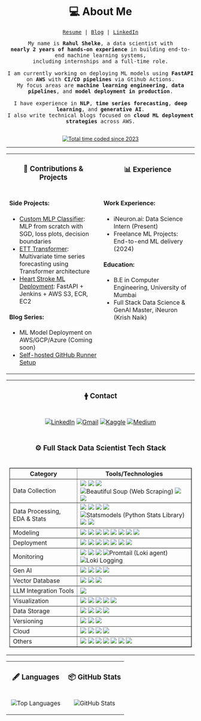 <h1 align="center">💻 About Me</h1>

<div align="center">
<samp>

<a href="https://rahul-portfolio.com/resume.pdf" target="_blank">Resume</a> | <a href="https://medium.com/@rahul-ds">Blog</a> | <a href="https://linkedin.com/in/rahul-shelke">LinkedIn</a>

</samp>
<samp align="justify">
My name is <strong>Rahul Shelke</strong>, a data scientist with <br>
<strong>nearly 2 years of hands-on experience</strong> in building end-to-end machine learning systems, <br> including internships and a full-time role.
<br><br>
I am currently working on deploying ML models using <strong>FastAPI</strong> on <strong>AWS</strong> with <strong>CI/CD pipelines</strong> via Gtihub Actions. <br>
My focus areas are <strong>machine learning engineering</strong>, <strong>data pipelines</strong>, and <strong>model deployment in production</strong>.
<br>
<br>
I have experience in <strong>NLP</strong>, <strong>time series forecasting</strong>, <strong>deep learning</strong>, and <strong>generative AI</strong>.
<br>
I also write technical blogs focused on <strong>cloud ML deployment strategies</strong> across AWS.
<br>
<br>
</samp>

<a href="https://wakatime.com/@rahul-shelke"><img src="https://wakatime.com/badge/user/your-id.svg" alt="Total time coded since 2023" /></a>
</div>

<hr>

<div align="center">
<table width="100%">
<tr>
<td valign="top" width="50%">
<h3 align="center" margin="0">📂 Contributions & Projects</h3>
</td>
<td valign="top" width="50%">
<h3 align="center" margin="0">📊 Experience</h3>
</td>
</tr>
<tr>
<td valign="top" width="50%">

#### Side Projects:
- [Custom MLP Classifier](https://github.com/rahul-shelke/custom-mlp): MLP from scratch with SGD, loss plots, decision boundaries
- [ETT Transformer](https://github.com/rahul-shelke/ett-transformer): Multivariate time series forecasting using Transformer architecture
- [Heart Stroke ML Deployment](https://github.com/rahul-shelke/heart-stroke-pipeline): FastAPI + Jenkins + AWS S3, ECR, EC2

#### Blog Series:
- ML Model Deployment on AWS/GCP/Azure (Coming soon)
- [Self-hosted GitHub Runner Setup](https://medium.com/@rahulshelke3399/how-to-setup-self-hosted-runner-in-your-github-repository-fa00b3f7c824)

</td>
<td valign="top" width="50%">

#### Work Experience:
- iNeuron.ai: Data Science Intern (Present)
- Freelance ML Projects: End-to-end ML delivery (2024)

#### Education:
- B.E in Computer Engineering, University of Mumbai
- Full Stack Data Science & GenAI Master, iNeuron (Krish Naik)

</td>
</tr>
</table>
</div>

<div align="center">
<table width="100%">
<tr>
<td valign="top" width="100%">
<h3 align="center" margin="0">🛉 Contact</h3>
</td>
</tr>
<tr>
<td valign="top" width="100%">

<div align="center">

[![LinkedIn](https://img.shields.io/static/v1?style=for-the-badge&message=LinkedIn&color=0A66C2&logo=linkedin&logoColor=FFFFFF&label=)](https://linkedin.com/in/rahul-shelke)
[![Gmail](https://img.shields.io/static/v1?style=for-the-badge&message=Gmail&color=EA4335&logo=Gmail&logoColor=FFFFFF&label=)](mailto:rahul.shelke.ds@gmail.com)
[![Kaggle](https://img.shields.io/static/v1?style=for-the-badge&message=Kaggle&color=20BEFF&logo=kaggle&logoColor=FFFFFF&label=)](https://www.kaggle.com/your-username)
[![Medium](https://img.shields.io/static/v1?style=for-the-badge&message=Medium&color=000000&logo=medium&logoColor=FFFFFF&label=)](https://medium.com/@your-username)

</div>
</td>
</tr>
<tr>
<td valign="top" width="100%">
<h3 align="center" margin="0">⚙️ Full Stack Data Scientist Tech Stack</h3>
</td>
</tr>
<tr>
<td valign="top" width="100%">
<div align="center">
<table width="100%" border="1">
  <tr>
    <th>Category</th>
    <th>Tools/Technologies</th>
  </tr>
  <tr>
    <td>Data Collection</td>
    <td>
      <!-- <img src="https://img.shields.io/badge/Python-✓-3776AB?style=for-the-badge&logo=python&logoColor=white" /> -->
      <!-- <img src="https://img.shields.io/badge/Pandas-✓-150458?style=for-the-badge&logo=pandas&logoColor=white" /> -->
      <img src="https://img.shields.io/badge/Web_Scraping-✓-4CAF50?style=for-the-badge&logo=webhint&logoColor=white" />
      <img src="https://img.shields.io/badge/APIs-✓-0088CC?style=for-the-badge&logo=api&logoColor=white" />
      <img src="https://img.shields.io/badge/Selenium-✓-43B02A?style=for-the-badge&logo=selenium&logoColor=white" />
      <img src="https://img.shields.io/badge/BeautifulSoup-✓-8B4513?style=for-the-badge&logo=beautifulsoup&logoColor=white" title="Beautiful Soup (Web Scraping)" />
      <img src="https://img.shields.io/badge/Airflow-✓-017CEE?style=for-the-badge&logo=apacheairflow&logoColor=white" />
      <img src="https://img.shields.io/badge/Kafka-Beginer-231F20?style=for-the-badge&logo=apachekafka&logoColor=white" />
    </td>
  </tr>
  <tr>
    <td>Data Processing, EDA & Stats</td>
    <td>
      <img src="https://img.shields.io/badge/SQL-✓-4479A1?style=for-the-badge&logo=mysql&logoColor=white" />
      <img src="https://img.shields.io/badge/Pandas-✓-150458?style=for-the-badge&logo=pandas&logoColor=white" />
      <img src="https://img.shields.io/badge/NumPy-✓-013243?style=for-the-badge&logo=numpy&logoColor=white" />
      <img src="https://img.shields.io/badge/SciPy-✓-8CAAE6?style=for-the-badge&logo=scipy&logoColor=white" />
      <img src="https://img.shields.io/badge/Statsmodels-✓-3238A8?style=for-the-badge&logo=python&logoColor=white" title="Statsmodels (Python Stats Library)" />
      <img src="https://img.shields.io/badge/NLTK-✓-F58634?style=for-the-badge&logo=nltk" />
      <img src="https://img.shields.io/badge/PySpark-✓-E25A1C?style=for-the-badge&logo=apachespark&logoColor=white" />
    </td>
  </tr>
  <tr>
    <td>Modeling</td>
    <td>
        <img src="https://img.shields.io/badge/Scikit--learn-✓-F7931E?style=for-the-badge&logo=scikitlearn" />
        <img src="https://img.shields.io/badge/XGBoost-✓-FF6600?style=for-the-badge&logo=xgboost&logoColor=white" />
        <img src="https://img.shields.io/badge/Optuna-✓-4E8DF5?style=for-the-badge&logo=optuna" />
        <img src="https://img.shields.io/badge/spaCy-✓-09A3D5?style=for-the-badge&logo=spacy" />
        <img src="https://img.shields.io/badge/TensorFlow-✓-FF6F00?style=for-the-badge&logo=tensorflow" />
        <img src="https://img.shields.io/badge/PyTorch-✓-EE4C2C?style=for-the-badge&logo=pytorch" />
        <img src="https://img.shields.io/badge/Transformers-✓-FFD21F?style=for-the-badge&logo=huggingface" />
        <img src="https://img.shields.io/badge/OpenCV-✓-5C3EE8?style=for-the-badge&logo=opencv" />
        <!-- <img src="https://img.shields.io/badge/YOLO-✓-FF6E31?style=for-the-badge&logo=yolo" /> -->
    </td>
  </tr>
  <tr>
    <td>Deployment</td>
    <td>
        <img src="https://img.shields.io/badge/FastAPI-✓-009688?style=for-the-badge&logo=fastapi" />
        <img src="https://img.shields.io/badge/Streamlit-✓-FF4B4B?style=for-the-badge&logo=streamlit" />
        <img src="https://img.shields.io/badge/Flask-✓-000000?style=for-the-badge&logo=flask" />
        <img src="https://img.shields.io/badge/Docker-✓-2496ED?style=for-the-badge&logo=docker" />
        <img src="https://img.shields.io/badge/GitHub_Actions-✓-2088FF?style=for-the-badge&logo=githubactions" />
        <img src="https://img.shields.io/badge/Kubernetes-✓-326CE5?style=for-the-badge&logo=kubernetes" />
        <img src="https://img.shields.io/badge/Jenkins-Beginer-D24939?style=for-the-badge&logo=jenkins" />
    </td>
  </tr>

  <tr>
    <td>Monitoring</td>
    <td>
        <img src="https://img.shields.io/badge/Evidently-✓-00B0F0?style=for-the-badge&logo=evidently" />
        <img src="https://img.shields.io/badge/Prometheus-✓-E6522C?style=for-the-badge&logo=prometheus" />
        <img src="https://img.shields.io/badge/Grafana-✓-F46800?style=for-the-badge&logo=grafana" />
        <img src="https://img.shields.io/badge/Promtail-✓-1F2833?style=for-the-badge&logo=loki&logoColor=white" title="Promtail (Loki agent)" />
        <img src="https://img.shields.io/badge/Loki-✓-0F2439?style=for-the-badge&logo=loki" title="Loki Logging" />
    </td>
  </tr>

  <tr>
    <td>Gen AI</td>
    <td>
      <img src="https://img.shields.io/badge/Gemini-✓-0066FF?style=for-the-badge&logo=gemini" />
      <img src="https://img.shields.io/badge/OpenAI-✓-412991?style=for-the-badge&logo=openai" />
      <img src="https://img.shields.io/badge/Mistral-✓-FF5733?style=for-the-badge" />
      <img src="https://img.shields.io/badge/LLaMA-✓-A63E31?style=for-the-badge" />
    </td>
  </tr>

  <tr>
    <td>Vector Database</td>
    <td>
      <img src="https://img.shields.io/badge/FAISS-✓-405DE6?style=for-the-badge" />
      <img src="https://img.shields.io/badge/Pinecone-✓-00B87C?style=for-the-badge" />
      <img src="https://img.shields.io/badge/ChromaDB-✓-FF6F61?style=for-the-badge" />
    </td>
  </tr>

  <tr>
    <td>LLM Integration Tools</td>
    <td>
      <img src="https://img.shields.io/badge/LangChain-✓-2F855A?style=for-the-badge&logo=langchain&logoColor=white" />
    </td>
  </tr>

  <tr>
    <td>Visualization</td>
    <td>
      <img src="https://img.shields.io/badge/Matplotlib-✓-11557C?style=for-the-badge&logo=matplotlib" />
      <img src="https://img.shields.io/badge/Seaborn-✓-4B8BBE?style=for-the-badge&logo=python" />
      <img src="https://img.shields.io/badge/Plotly-✓-3F4F75?style=for-the-badge&logo=plotly" />
      <img src="https://img.shields.io/badge/Dash-✓-00ADB5?style=for-the-badge&logo=plotly" />
      <img src="https://img.shields.io/badge/Tableau-✓-E97627?style=for-the-badge&logo=tableau" />
    </td>
  </tr>
  <tr>
    <td>Data Storage</td>
    <td>
        <img src="https://img.shields.io/badge/PostgreSQL-✓-336791?style=for-the-badge&logo=postgresql" />
        <img src="https://img.shields.io/badge/MongoDB-✓-47A248?style=for-the-badge&logo=mongodb" />
        <img src="https://img.shields.io/badge/AWS_S3-✓-569A31?style=for-the-badge&logo=amazons3" />
        <img src="https://img.shields.io/badge/BigQuery-Beginer-4285F4?style=for-the-badge&logo=googlebigquery" />
    </td>
  </tr>
  <tr>
    <td>Versioning</td>
    <td>
        <img src="https://img.shields.io/badge/Git-✓-F05032?style=for-the-badge&logo=git&logoColor=white" />
        <img src="https://img.shields.io/badge/DVC-✓-F44F29?style=for-the-badge&logo=dvc&logoColor=white" />
        <img src="https://img.shields.io/badge/MLflow-✓-1679B1?style=for-the-badge&logo=mlflow" />
    </td>
  </tr>
  <tr>
    <td>Cloud</td>
    <td>
        <img src="https://img.shields.io/badge/Terraform-✓-7B42BC?style=for-the-badge&logo=terraform" />
        <img src="https://img.shields.io/badge/AWS-✓-232F3E?style=for-the-badge&logo=amazonaws&logoColor=white" />
        <img src="https://img.shields.io/badge/GCP-learning-4285F4?style=for-the-badge&logo=googlecloud&logoColor=white" />
        <img src="https://img.shields.io/badge/Azure-learning-0078D4?style=for-the-badge&logo=microsoftazure&logoColor=white" />
    </td>

  </tr>
  <tr>
    <td>Others</td>
    <td>
        <img src="https://img.shields.io/badge/Linux-✓-FCC624?style=for-the-badge&logo=linux&logoColor=black" />
        <img src="https://img.shields.io/badge/VSCode-✓-007ACC?style=for-the-badge&logo=visualstudiocode&logoColor=white" />
        <img src="https://img.shields.io/badge/Notion-✓-000000?style=for-the-badge&logo=notion&logoColor=white" />
        <img src="https://img.shields.io/badge/Colab-✓-F9AB00?style=for-the-badge&logo=googlecolab&logoColor=white" />
        <img src="https://img.shields.io/badge/pytest-✓-FFD43B?style=for-the-badge&logo=pytest" />
        <img src="https://img.shields.io/badge/mkdocs-✓-43A047?style=for-the-badge&logo=mkdocs" />
        <img src="https://img.shields.io/badge/draw.io-✓-0065A9?style=for-the-badge&logo=draw.io" />
    </td>
  </tr>
</table>

</div>
</td>
</tr>
</table>
</div>

<!-- Optional GitHub Stats Section -->
<div align="center">
<table width="100%">
<tr>
<td valign="top" width="50%">
<h3 align="center" margin="0">🖋️ Languages</h3>
</td>
<td valign="top" width="50%">
<h3 align="center" margin="0">📦 GitHub Stats</h3>
</td>
</tr>
<tr>
<td valign="top" width="50%">
<div align="center">

![Top Languages](https://github-readme-stats.vercel.app/api/top-langs/?username=rahul-404&theme=github_dark_dimmed&langs_count=10&layout=compact)

</div>
</td>
<td valign="top" width="50%">
<div align="center">

![GitHub Stats](https://github-readme-stats.vercel.app/api?username=rahul-404&theme=github_dark_dimmed&show_icons=true)

</div>
</td>
</tr>
</table>
</div>